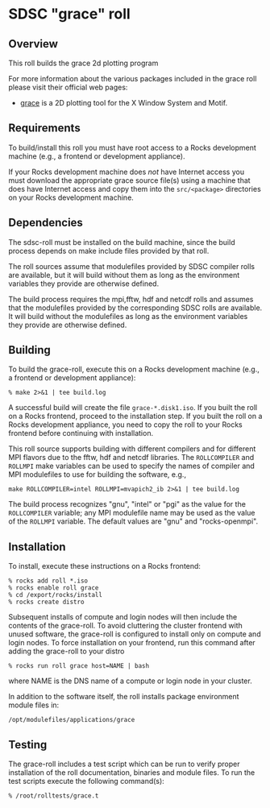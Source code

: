 # SDSC "grace" roll

## Overview

This roll builds the grace 2d plotting program

For more information about the various packages included in the grace roll
please visit their official web pages:

- <a href="http://plasma-gate.weizmann.ac.il/Grace" target="_blank">grace</a>  is a 2D plotting tool for the X Window System and Motif.

## Requirements

To build/install this roll you must have root access to a Rocks development
machine (e.g., a frontend or development appliance).

If your Rocks development machine does *not* have Internet access you must
download the appropriate grace  source file(s) using a machine that does have
Internet access and copy them into the `src/<package>` directories on your Rocks
development machine.


## Dependencies

The sdsc-roll must be installed on the build machine, since the build process
depends on make include files provided by that roll.

The roll sources assume that modulefiles provided by SDSC compiler
rolls are available, but it will build without them as long as the environment
variables they provide are otherwise defined.

The build process requires the mpi,fftw, hdf and netcdf rolls and assumes that
the modulefiles provided by the corresponding SDSC rolls are available.  It
will build without the modulefiles as long as the environment variables they
provide are otherwise defined.



## Building

To build the grace-roll, execute this on a Rocks development
machine (e.g., a frontend or development appliance):

```shell
% make 2>&1 | tee build.log
```

A successful build will create the file `grace-*.disk1.iso`.  If you built the
roll on a Rocks frontend, proceed to the installation step. If you built the
roll on a Rocks development appliance, you need to copy the roll to your Rocks
frontend before continuing with installation.

This roll source supports building with different compilers and for different
MPI flavors due to the fftw, hdf and netcdf libraries.  The `ROLLCOMPILER` and `ROLLMPI` make variables can be used to specify the names of compiler and MPI modulefiles to use for building the software, e.g.,

```shell
make ROLLCOMPILER=intel ROLLMPI=mvapich2_ib 2>&1 | tee build.log
```

The build process recognizes "gnu", "intel" or "pgi" as the value for the
`ROLLCOMPILER` variable; any MPI modulefile name may be used as the value of
the `ROLLMPI` variable.  The default values are "gnu" and "rocks-openmpi".

## Installation

To install, execute these instructions on a Rocks frontend:

```shell
% rocks add roll *.iso
% rocks enable roll grace
% cd /export/rocks/install
% rocks create distro
```

Subsequent installs of compute and login nodes will then include the contents
of the grace-roll.  To avoid cluttering the cluster frontend with unused
software, the grace-roll is configured to install only on compute and
login nodes. To force installation on your frontend, run this command after
adding the grace-roll to your distro

```shell
% rocks run roll grace host=NAME | bash
```

where NAME is the DNS name of a compute or login node in your cluster.

In addition to the software itself, the roll installs package environment
module files in:

```shell
/opt/modulefiles/applications/grace
```


## Testing

The grace-roll includes a test script which can be run to verify proper
installation of the roll documentation, binaries and module files. To
run the test scripts execute the following command(s):

```shell
% /root/rolltests/grace.t 
```

